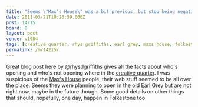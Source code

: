 ```yaml
---
title: "Seems \"Max's House\" was a bit previous, but stop being negative people"
date: 2011-03-21T10:26:59.000Z
post: 14215
board: 8
layout: post
venue: v1984
tags: [creative quarter, rhys griffiths, earl grey, maxs house, folkestone]
permalink: /m/14215/
---
```

<a href="http://rhysdgriffiths.wordpress.com/2011/03/19/folkestones-creative-quarter-why-so-negative/">Great blog post here</a> by @rhysdgriffiths gives all the facts about who's opening and who's not opening where in the <a href="/wiki/creative+quarter">creative quarter</a>. I was suspicious of the <a href="/wiki/max+s+house">Max's House</a> people, their web stuff seemed to be all over the place. Seems they were planning to open in the old <a href="/wiki/earl+grey">Earl Grey</a> but are not right now, maybe in the future though. Some good details on other things that should, hopefully, one day, happen in Folkestone too
